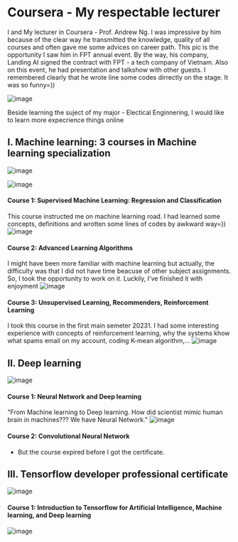 # Coursera - My respectable lecturer

I and My lecturer in Coursera - Prof. Andrew Ng. I was impressive by him because of the clear way he transmitted the knowledge, quality of all courses and often gave me some advices on career path. This pic is the opportunity I saw him in FPT annual event. By the way, his company, Landing AI signed the contract with FPT - a tech company of Vietnam. Also on this event, he had presentation and talkshow with other guests. I remembered clearly that he wrote line some codes dirrectly on the stage. It was so funny=))

![image](https://github.com/user-attachments/assets/7aeecef3-39da-420c-ac2f-5bdf4579f5e2)





Beside learning the suject of my major - Electical Enginnering, I would like to learn more expecrience things online
## I. Machine learning: 3 courses in Machine learning specialization

![image](https://github.com/user-attachments/assets/9a649422-2617-41f7-871e-4783b9ceaa3c)


![image](https://github.com/user-attachments/assets/b9a26bea-d24a-4fe9-9537-c80f3f441418)

#### Course 1: Supervised Machine Learning: Regression and Classification
This course instructed me on machine learning road. I had learned some concepts, definitions and wrotten some lines of codes by awkward way=)) 
![image](https://github.com/user-attachments/assets/ca04825b-7f40-487d-93dd-6b05b5aa3509)

#### Course 2: Advanced Learning Algorithms
I might have been more familiar with machine learning but actually, the difficulty was that I did not have time beacuse of other subject assignments. So, I took the opportunity to work on it. Luckily, I've finished it with enjoyment 
![image](https://github.com/user-attachments/assets/9f9826b4-cb86-4a46-b7b3-c5c2a99fc191)

#### Course 3: Unsupervised Learning, Recommenders, Reinforcement Learning
I took this course in the first main semeter 20231. I had some interesting experience with concepts of reinforcement learning, why the systems khow what spams email on my account, coding K-mean algorithm,...
![image](https://github.com/user-attachments/assets/27e2f232-9dee-4519-8efa-f82f8d93f4f3)

## II. Deep learning
![image](https://github.com/user-attachments/assets/9f7c73f9-ad0e-4b92-a23a-7a0561b49d49)



#### Course 1: Neural  Network and Deep learning
"From Machine learning to Deep learning. How did scientist mimic human brain in machines??? We have Neural Network." 
![image](https://github.com/user-attachments/assets/4ba36207-04d5-45cb-a446-1ac36f51aca8)
#### Course 2: Convolutional Neural Network
* But the course expired before I got the certificate.

## III. Tensorflow developer professional certificate
![image](https://github.com/user-attachments/assets/c45c4788-6c00-4d2b-bde8-8d91d52c48b6)

#### Course 1: Introduction to Tensorflow for Artificial Intelligence, Machine learning, and Deep learning
![image](https://github.com/user-attachments/assets/c631bb76-b140-45e0-958c-2b7cb94c7cf7)







